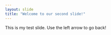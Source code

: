 ```yaml
---
layout: slide
title: "Welcome to our second slide!"
---
```

This is my test slide.
Use the left arrow to go back!
